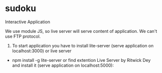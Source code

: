 # sudoku
Interactive Application

We use module JS, so live server will serve content of application. We can't use FTP protocol.

1. To start application you have to install lite-server (serve application on localhost:3000) or live server
- npm install -g lite-server
or find extention Live Server by Ritwick Dey and install it (serve application on localhost:5000):

